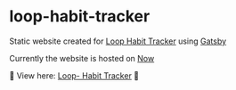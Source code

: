 # loop-habit-tracker

Static website created for [Loop Habit Tracker](https://github.com/iSoron/uhabits/) using [Gatsby](https://gatsbyjs.org)

Currently the website is hosted on [Now](https://zeit.co/home)

:rocket: View here: [Loop- Habit Tracker](https://loop-habit-tracker.now.sh/) :rocket:
